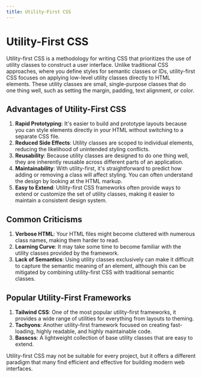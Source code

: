 ```yaml
---
title: Utility-First CSS
---
```


# Utility-First CSS

Utility-first CSS is a methodology for writing CSS that prioritizes the use of utility classes to construct a user interface. Unlike traditional CSS approaches, where you define styles for semantic classes or IDs, utility-first CSS focuses on applying low-level utility classes directly to HTML elements. These utility classes are small, single-purpose classes that do one thing well, such as setting the margin, padding, text alignment, or color.

## Advantages of Utility-First CSS

1. **Rapid Prototyping**: It's easier to build and prototype layouts because you can style elements directly in your HTML without switching to a separate CSS file.
2. **Reduced Side Effects**: Utility classes are scoped to individual elements, reducing the likelihood of unintended styling conflicts.
3. **Reusability**: Because utility classes are designed to do one thing well, they are inherently reusable across different parts of an application.
4. **Maintainability**: With utility-first, it's straightforward to predict how adding or removing a class will affect styling. You can often understand the design by looking at the HTML markup.
5. **Easy to Extend**: Utility-first CSS frameworks often provide ways to extend or customize the set of utility classes, making it easier to maintain a consistent design system.

## Common Criticisms

1. **Verbose HTML**: Your HTML files might become cluttered with numerous class names, making them harder to read.
2. **Learning Curve**: It may take some time to become familiar with the utility classes provided by the framework.
3. **Lack of Semantics**: Using utility classes exclusively can make it difficult to capture the semantic meaning of an element, although this can be mitigated by combining utility-first CSS with traditional semantic classes.

## Popular Utility-First Frameworks

1. **Tailwind CSS**: One of the most popular utility-first frameworks, it provides a wide range of utilities for everything from layouts to theming.
2. **Tachyons**: Another utility-first framework focused on creating fast-loading, highly readable, and highly maintainable code.
3. **Basscss**: A lightweight collection of base utility classes that are easy to extend.

Utility-first CSS may not be suitable for every project, but it offers a different paradigm that many find efficient and effective for building modern web interfaces.
